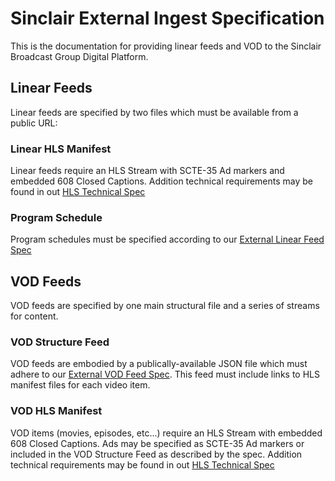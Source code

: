 # Sinclair External Ingest Specification
This is the documentation for providing linear feeds and VOD to the Sinclair Broadcast Group Digital Platform.

## Linear Feeds
Linear feeds are specified by two files which must be available from a public URL:

### Linear HLS Manifest
Linear feeds require an HLS Stream with SCTE-35 Ad markers and embedded 608 Closed Captions. Addition technical requirements may be found in out [HLS Technical Spec](sinclair-hls-technical-spec.md)

### Program Schedule 
Program schedules must be specified according to our [External Linear Feed Spec](sinclair-linear-feed-spec.md)

## VOD Feeds
VOD feeds are specified by one main structural file and a series of streams for content.

### VOD Structure Feed
VOD feeds are embodied by a publically-available JSON file which must adhere to our [External VOD Feed Spec](sinclair-vod-feed-spec.md). This feed must include links to HLS manifest files for each video item.

### VOD HLS Manifest
VOD items (movies, episodes, etc...) require an HLS Stream with embedded 608 Closed Captions. Ads may be specified as SCTE-35 Ad markers or included in the VOD Structure Feed as described by the spec. Addition technical requirements may be found in out [HLS Technical Spec](sinclair-hls-technical-spec.md)
